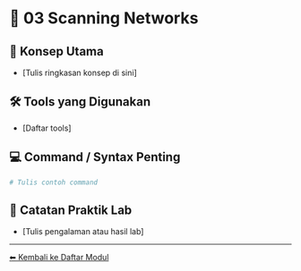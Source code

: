 # 📘 03 Scanning Networks

## 🎯 Konsep Utama
- [Tulis ringkasan konsep di sini]

## 🛠️ Tools yang Digunakan
- [Daftar tools]

## 💻 Command / Syntax Penting
```bash
# Tulis contoh command
```

## 🧪 Catatan Praktik Lab
- [Tulis pengalaman atau hasil lab]

---
[⬅ Kembali ke Daftar Modul](README.md)

